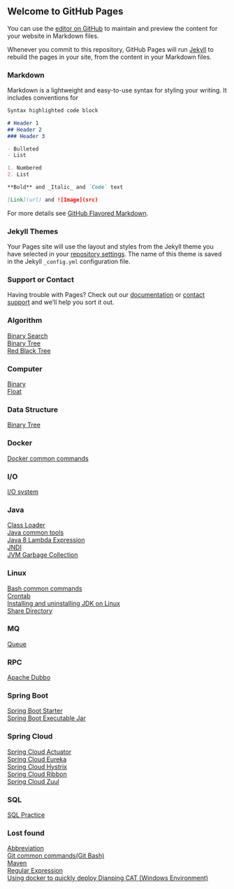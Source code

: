 ## Welcome to GitHub Pages

You can use the [editor on GitHub](https://github.com/jin-sheng/jin-sheng.github.io/edit/master/README.md) to maintain and preview the content for your website in Markdown files.

Whenever you commit to this repository, GitHub Pages will run [Jekyll](https://jekyllrb.com/) to rebuild the pages in your site, from the content in your Markdown files.

### Markdown

Markdown is a lightweight and easy-to-use syntax for styling your writing. It includes conventions for

```markdown
Syntax highlighted code block

# Header 1
## Header 2
### Header 3

- Bulleted
- List

1. Numbered
2. List

**Bold** and _Italic_ and `Code` text

[Link](url) and ![Image](src)
```

For more details see [GitHub Flavored Markdown](https://guides.github.com/features/mastering-markdown/).

### Jekyll Themes

Your Pages site will use the layout and styles from the Jekyll theme you have selected in your [repository settings](https://github.com/jin-sheng/jin-sheng.github.io/settings). The name of this theme is saved in the Jekyll `_config.yml` configuration file.

### Support or Contact

Having trouble with Pages? Check out our [documentation](https://help.github.com/categories/github-pages-basics/) or [contact support](https://github.com/contact) and we’ll help you sort it out.

### Algorithm
[Binary Search](https://jin-sheng.github.io/algorithm/algorithm-binary-search)  
[Binary Tree](https://jin-sheng.github.io/algorithm/algorithm-binary-tree)  
[Red Black Tree](https://jin-sheng.github.io/algorithm/algorithm-red-black-tree)

### Computer
[Binary](https://jin-sheng.github.io/computer/binary)  
[Float](https://jin-sheng.github.io/computer/float)

### Data Structure
[Binary Tree](https://jin-sheng.github.io/data/data-binary-tree)  

### Docker
[Docker common commands](https://jin-sheng.github.io/docker/docker-common-commands)

### I/O
[I/O system](https://jin-sheng.github.io/io/system)

### Java
[Class Loader](https://jin-sheng.github.io/java/jvm/class-loader)  
[Java common tools](https://jin-sheng.github.io/java/java-common-tools)  
[Java 8 Lambda Expression](https://jin-sheng.github.io/java/java-8-lambda-expression)  
[JNDI](https://jin-sheng.github.io/java/jndi)  
[JVM Garbage Collection](https://jin-sheng.github.io/java/jvm/jvm-garbage-collection)  

### Linux
[Bash common commands](https://jin-sheng.github.io/linux/bash-common-commands)  
[Crontab](https://jin-sheng.github.io/linux/crontab)  
[Installing and uninstalling JDK on Linux](https://jin-sheng.github.io/linux/installing-and-uninstalling-jdk)  
[Share Directory](https://jin-sheng.github.io/linux/share-directory)  

### MQ
[Queue](https://jin-sheng.github.io/mq/queue)  

### RPC
[Apache Dubbo](https://jin-sheng.github.io/rpc/apache-dubbo)

### Spring Boot
[Spring Boot Starter](https://jin-sheng.github.io/spring/spring-boot-starter)  
[Spring Boot Executable Jar](https://jin-sheng.github.io/spring/spring-boot-executable-jar)  

### Spring Cloud
[Spring Cloud Actuator](https://jin-sheng.github.io/spring/spring-cloud-actuator)  
[Spring Cloud Eureka](https://jin-sheng.github.io/spring/spring-cloud-eureka)  
[Spring Cloud Hystrix](https://jin-sheng.github.io/spring/spring-cloud-hystrix)  
[Spring Cloud Ribbon](https://jin-sheng.github.io/spring/spring-cloud-ribbon)  
[Spring Cloud Zuul](https://jin-sheng.github.io/spring/spring-cloud-zuul)  

### SQL
[SQL Practice](https://jin-sheng.github.io/sql/sql-practice) 

### Lost found
[Abbreviation](https://jin-sheng.github.io/lost-found/abbreviation)  
[Git common commands(Git Bash)](https://jin-sheng.github.io/lost-found/git-common-commands)  
[Maven](https://jin-sheng.github.io/lost-found/maven)  
[Regular Expression](https://jin-sheng.github.io/lost-found/regular-expression)  
[Using docker to quickly deploy Dianping CAT (Windows Environment)](https://jin-sheng.github.io/lost-found/dianping-cat)  
